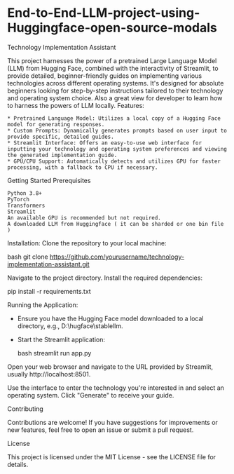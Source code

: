 # End-to-End-LLM-project-using-Huggingface-open-source-modals

Technology Implementation Assistant

This project harnesses the power of a pretrained Large Language Model (LLM) from Hugging Face, combined with the interactivity of Streamlit, to provide detailed, beginner-friendly guides on implementing various technologies across different operating systems. It's designed for absolute beginners looking for step-by-step instructions tailored to their technology and operating system choice. Also a great view for developer to learn how to harness the powers of LLM locally.
Features: 

    * Pretrained Language Model: Utilizes a local copy of a Hugging Face model for generating responses.
    * Custom Prompts: Dynamically generates prompts based on user input to provide specific, detailed guides.
    * Streamlit Interface: Offers an easy-to-use web interface for inputting your technology and operating system preferences and viewing the generated implementation guide.
    * GPU/CPU Support: Automatically detects and utilizes GPU for faster processing, with a fallback to CPU if necessary.

Getting Started
Prerequisites

    Python 3.8+
    PyTorch
    Transformers
    Streamlit
    An available GPU is recommended but not required.
    A downloaded LLM from Huggingface ( it can be sharded or one bin file )

Installation:
Clone the repository to your local machine:

   bash
   git clone https://github.com/yourusername/technology-implementation-assistant.git

Navigate to the project directory.
Install the required dependencies:

   pip install -r requirements.txt

Running the Application:

* Ensure you have the Hugging Face model downloaded to a local directory, e.g., D:\hugface\stablellm.

* Start the Streamlit application:

   bash
   streamlit run app.py

Open your web browser and navigate to the URL provided by Streamlit, usually http://localhost:8501.

Use the interface to enter the technology you're interested in and select an operating system. Click "Generate" to receive your guide.

Contributing

Contributions are welcome! If you have suggestions for improvements or new features, feel free to open an issue or submit a pull request.

License

This project is licensed under the MIT License - see the LICENSE file for details.
